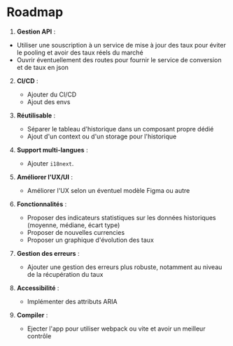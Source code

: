 # Roadmap

1. **Gestion API** :
  - Utiliser une souscription à un service de mise à jour des taux pour éviter le pooling et avoir des taux réels du marché 
  - Ouvrir éventuellement des routes pour fournir le service de conversion et de taux en json

2. **CI/CD** :
   - Ajouter du CI/CD
   - Ajout des envs

3. **Réutilisable** :
   - Séparer le tableau d'historique dans un composant propre dédié
   - Ajout d'un context ou d'un storage pour l'historique

4. **Support multi-langues** :
   - Ajouter `i18next`.

5. **Améliorer l'UX/UI** :
   - Améliorer l'UX selon un éventuel modèle Figma ou autre

6. **Fonctionnalités** :
   - Proposer des indicateurs statistiques sur les données historiques (moyenne, médiane, écart type) 
   - Proposer de nouvelles currencies
   - Proposer un graphique d'évolution des taux

7. **Gestion des erreurs** :
   - Ajouter une gestion des erreurs plus robuste, notamment au niveau de la récupération du taux

8. **Accessibilité** :
   - Implémenter des attributs ARIA

9. **Compiler** :
   - Ejecter l'app pour utiliser webpack ou vite et avoir un meilleur contrôle

